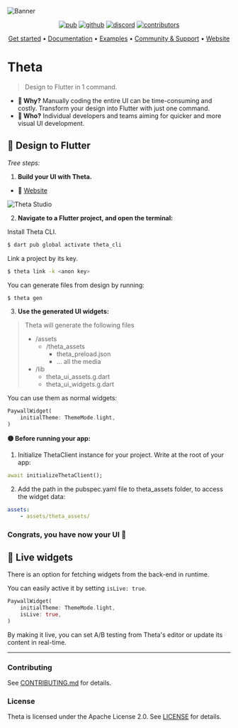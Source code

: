 ![Banner](https://api.buildwiththeta.com/storage/v1/object/public/theta-assets/logos/banner_theta_flutter_colors.jpg)

<p align="center">
  <a href="https://pub.dev/packages/theta"><img src="https://img.shields.io/pub/v/theta?label=pub.dev&logo=dart" alt="pub"></a>
  <a href="https://github.com/buildwiththeta/buildwiththeta"><img src="https://img.shields.io/github/stars/buildwiththeta/buildwiththeta?logo=github" alt="github"></a>
  <a href="https://discord.gg/XGXrGEk4c6"><img src="https://img.shields.io/discord/1110506355728584714?logo=discord" alt="discord"></a>
  <a href="https://github.com/buildwiththeta/buildwiththeta"><img src="https://img.shields.io/github/contributors/buildwiththeta/buildwiththeta?logo=github" alt="contributors"></a>
</p>

<p align="center">
  <a href="https://docs.buildwiththeta.com/en/getting-started">Get started</a> •
  <a href="https://docs.buildwiththeta.com">Documentation</a> •
  <a href="https://github.com/buildwiththeta/buildwiththeta/tree/main/examples/">Examples</a> •
  <a href="https://discord.gg/XGXrGEk4c6">Community & Support</a> •
  <a href="https://buildwiththeta.com">Website</a>
</p>

# Theta

> Design to Flutter in 1 command.

- **🦄 Why?** Manually coding the entire UI can be time-consuming and costly. Transform your design into Flutter with just one command.
- **👥 Who?** Individual developers and teams aiming for quicker and more visual UI development.

## 🧙 Design to Flutter

*Tree steps:*

1. **Build your UI with Theta.**

- 🔗 [Website](https://buildwiththeta.com)

![Theta Studio](https://api.buildwiththeta.com/storage/v1/object/public/theta-assets/covers/263726701.jpg)

2. **Navigate to a Flutter project, and open the terminal:**

Install Theta CLI.

```sh
$ dart pub global activate theta_cli
```

Link a project by its key.

```sh
$ theta link -k <anon key>
```

You can generate files from design by running:

```sh
$ theta gen
```

3. **Use the generated UI widgets:**

> Theta will generate the following files
> - /assets
>    - /theta_assets
>        - theta_preload.json
>        - ... all the media
> - /lib
>    - theta_ui_assets.g.dart
>    - theta_ui_widgets.g.dart

You can use them as normal widgets:

```dart
PaywallWidget(
    initialTheme: ThemeMode.light,
)
```

**🟡 Before running your app:** 

1. Initialize ThetaClient instance for your project. Write at the root of your app:

```dart
await initializeThetaClient();
```

2. Add the path in the pubspec.yaml file to theta_assets folder, to access the widget data:

```yaml
assets: 
    - assets/theta_assets/
```

### **Congrats, you have now your UI 🥳**

## 🔴 Live widgets

There is an option for fetching widgets from the back-end in runtime.

You can easily active it by setting `isLive: true`.

```dart
PaywallWidget(
    initialTheme: ThemeMode.light,
    isLive: true,
)
```

By making it live, you can set A/B testing from Theta's editor or update its content in real-time.

---

### Contributing

See [CONTRIBUTING.md](https://github.com/buildwiththeta/buildwiththeta/blob/main/CONTRIBUTING.md) for details.

### License

Theta is licensed under the Apache License 2.0. See [LICENSE](https://github.com/buildwiththeta/buildwiththeta/blob/main/LICENSE) for details.

